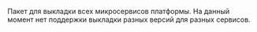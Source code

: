 Пакет для выкладки всех микросервисов платформы. На данный момент нет поддержки выкладки разных версий для разных
сервисов. 